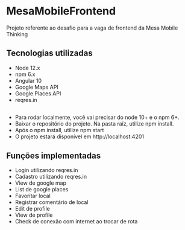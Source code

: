 # MesaMobileFrontend

Projeto referente ao desafio para a vaga de frontend da Mesa Mobile Thinking

## Tecnologias utilizadas
- Node 12.x
- npm 6.x
- Angular 10
- Google Maps API
- Google Places API
- reqres.in

##
- Para rodar localmente, você vai precisar do node 10+ e o npm 6+.
- Baixar o repositório do projeto. Na pasta raíz, utilize npm install.
- Após o npm install, utilize npm start
- O projeto estará disponível em http://localhost:4201


## Funções implementadas

- Login utilizando reqres.in
- Cadastro utilizando reqres.in
- View de google map
- List de google places
- Favoritar local
- Registrar comentário de local
- Edit de profile
- View de profile
- Check de conexão com internet ao trocar de rota



